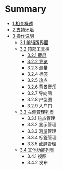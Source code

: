 # Summary

* [1  相关概述](README.md)
* [2  支持环境](chapter1.md)
* [3  操作说明](1.md)
  * [3.1  编辑版界面](31-bian-ji-ban-jie-mian.md)
  * [3.2  顶部工具栏](32-ding-bu-gong-ju-lan.md)
    * [3.2.1  截屏](32-ding-bu-gong-ju-lan/321-jie-ping.md)
    * [3.2.2  导览](32-ding-bu-gong-ju-lan/322-dao-lan.md)
    * 3.2.3  测量
    * 3.2.4  标签
    * 3.2.5  热点
    * 3.2.6  背景音乐
    * 3.2.7  导向图
    * 3.2.8  户型图
    * 3.2.9  入户门
  * [3.3  左侧管理列表](1/32-ding-bu-gong-ju-lan.md)
    * 3.3.1  热点管理
    * 3.3.2  显示管理
    * 3.3.3  测量管理
    * 3.3.4  标签管理
    * 3.3.5  截屏管理
  * [3.4  其他功能列表](1/bian-ji.md)
    * 3.4.1  视图
    * 3.4.2  发布

